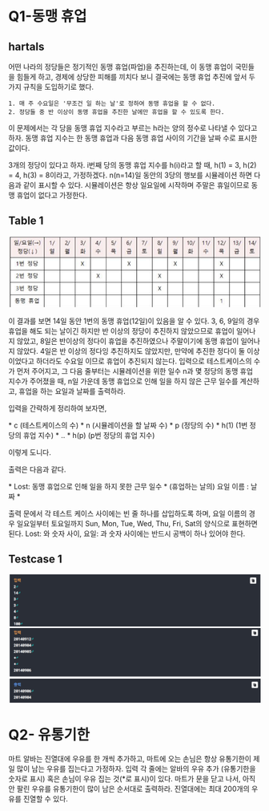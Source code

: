 # Q1-동맹 휴업
## hartals

어떤 나라의 정당들은 정기적인 동맹 휴업(파업)을 추진하는데, 이 동맹 휴업이 국민들을 힘들게 하고, 경제에 상당한 피해를 끼치다
보니 결국에는 동맹 휴업 추진에 앞서 두 가지 규칙을 도입하기로 했다.

	1. 매 주 수요일은 '무조건 일 하는 날'로 정하여 동맹 휴업을 할 수 없다. 
	2. 정당들 중 반 이상이 동맹 휴업을 추진한 날에만 휴업을 할 수 있도록 한다.

이 문제에서는 각 당을 동맹 휴업 지수라고 부르는 h라는 양의 정수로 나타낼 수 있다고 하자. 동맹 휴업 지수는 한 동맹 휴업과 다음
동맹 휴업 사이의 기간을 날짜 수로 표시한 값이다. 

3개의 정당이 있다고 하자. i번째 당의 동맹 휴업 지수를 h(i)라고 할 때, h(1) = 3, h(2) = 4, h(3) = 8이라고, 가정하겠다. n(n=14)일
동안의 3당의 행보를 시뮬레이션 하면 다음과 같이 표시할 수 있다. 시뮬레이션은 항상 일요일에 시작하며 주말은 휴일이므로 동맹 
휴업이 없다고 가정한다.

Table 1 <br>
-----------
![table_1](./img/table_1.png)

이 결과를 보면 14일 동안 1번의 동맹 휴업(12일)이 있음을 알 수 있다. 3, 6, 9일의 경우 휴업을 해도 되는 날이긴 하지만 반 이상의
정당이 추진하지 않았으므로 휴업이 일어나지 않았고, 8일은 반이상의 정다이 휴업을 추진하였으나 주말이기에 동맹 휴업이 일어나지 
않았다. 4일은 반 이상의 정다잉 추진하지도 않았지만, 만약에 추진한 정다이 둘 이상이었다고 하더라도 수요일 이므로 휴업이 추진되지
않는다.
입력으로 테스트케이스의 수가 먼저 주어지고, 그 다음 줄부터는 시뮬레이션을 위한 일수 n과 몇 정당의 동맹 휴업 지수가 주어졌을 때, 
n일 가운데 동맹 휴업으로 인해 일을 하지 않은 근무 일수를 계산하고, 휴업을 하는 요일과 날짜를 출력하라.

입력을 간략하게 정리하여 보자면,

\* c (테스트케이스의 수)
\* n (시뮬레이션을 할 날짜 수)
\* p (정당의 수)
\* h(1) (1번 정당의 휴업 지수)
\* ..
\* h(p) (p번 정당의 휴업 지수)

이렇게 도니다.

출력은 다음과 같다.

\* Lost: 동맹 휴업으로 인해 일을 하지 못한 근무 일수
\* (휴업하는 날의) 요일 이름 : 날짜
\*

출력 문에서 각 테스트 케이스 사이에는 빈 줄 하나를 삽입하도록 하며, 요일 이름의 경우 일요일부터 토요일까지 Sun, Mon, Tue,
Wed, Thu, Fri, Sat의 양식으로 표현하면 된다. Lost: 와 숫자 사이, 요일: 과 숫자 사이에는 반드시 공백이 하나 있어야 한다.

Testcase 1 <br>
-----------
![testcase_1](./img/testcase_1.png)
![testcase_2](./img/testcase_2.png)

# Q2- 유통기한

마트 알바는 진열대에 우유를 한 개씩 추가하고, 마트에 오는 손님은 항상 유통기한이 제일 많이 남는 우유를 집는다고 가정하자. 입력 각 줄에는 알바의 우유 추가
(유통기한을 숫자로 표시) 혹은 손님이 우유 집는 것(\*로 표시)이 있다. 마트가 문을 닫고 나서, 아직 안 팔린 우유를 유통기한이 많이 남은 순서대로 출력하라.
진열대에는 최대 200개의 우유를 진열할 수 있다.

